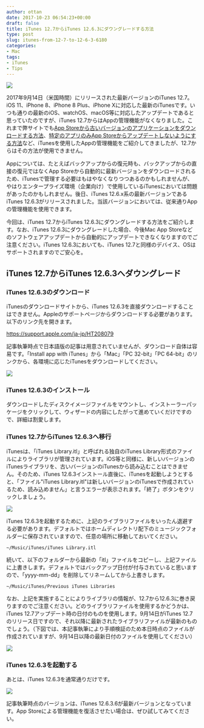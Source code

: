 ```yaml
---
author: ottan
date: 2017-10-23 06:54:23+00:00
draft: false
title: iTunes 12.7からiTunes 12.6.3にダウングレードする方法
type: post
slug: itunes-from-12-7-to-12-6-3-6180
categories:
- Mac
tags:
- iTunes
- Tips
---
```


![](/uploads/2017/10/171023-59ed8c0c0d1d8.jpg)

2017年9月14日（米国時間）にリリースされた最新バージョンのiTunes 12.7。iOS 11、iPhone 8、iPhone 8 Plus、iPhone Xに対応した最新のiTunesです。いつも通りの最新のiOS、watchOS、macOS等に対応したアップデートであると思っていたのですが、iTunes 12.7からはAppの管理機能がなくなりました。これまで弊サイトでも[App Storeから古いバージョンのアプリケーションをダウンロードする方法](/posts/2016/01/app-store-old-version-apps-6824/)、[特定のアプリのみApp Storeからアップデートしないようにする方法](/posts/2017/07/app-store-update-disable-6084/)など、iTunesを使用したAppの管理機能をご紹介してきましたが、12.7からはその方法が使用できません。

Appについては、たとえばバックアップからの復元時も、バックアップからの直接の復元ではなくApp Storeから自動的に最新バージョンをダウンロードされるため、iTunesで管理する必要はもはやなくなりつつあるのかもしれませんが、やはりエンタープライズ環境（企業向け）で使用しているiTunesにおいては問題があったのかもしれません。後日、iTunes 12.6.x系の最新バージョンであるiTunes 12.6.3がリリースされました。当該バージョンにおいては、従来通りAppの管理機能を使用できます。

今回は、iTunes 12.7からiTunes 12.6.3にダウングレードする方法をご紹介します。なお、iTunes 12.6.3にダウングレードした場合、今後Mac App Storeなどのソフトウェアアップデートから自動的にアップデートできなくなりますのでご注意ください。iTunes 12.6.3においても、iTunes 12.7と同様のデバイス、OSはサポートされますのでご安心を。

## iTunes 12.7からiTunes 12.6.3へダウングレード

### iTunes 12.6.3のダウンロード

iTunesのダウンロードサイトから、iTunes 12.6.3を直接ダウンロードすることはできません。Appleのサポートページからダウンロードする必要があります。以下のリンク先を開きます。

<https://support.apple.com/ja-jp/HT208079>

記事執筆時点で日本語版の記事は用意されていませんが、ダウンロード自体は容易です。「Install app with iTunes」から「Mac」「PC 32-bit」「PC 64-bit」のリンクから、各環境に応じたiTunesをダウンロードしてください。

![](/uploads/2017/10/171023-59ed8e49edda7.png)

### iTunes 12.6.3のインストール

ダウンロードしたディスクイメージファイルをマウントし、インストーラーパッケージをクリックして、ウィザードの内容にしたがって進めていくだけですので、詳細は割愛します。

### iTunes 12.7からiTunes 12.6.3へ移行

iTunesは、「iTunes Library.itl」と呼ばれる独自のiTunes Library形式のファイルによりライブラリが管理されています。iOS等と同様に、新しいバージョンのiTunesライブラリを、古いバージョンのiTunesから読み込むことはできません。そのため、iTunes 12.6.3インストール直後に、iTunesを起動しようとすると、「ファイル"iTunes Library.itl"は新しいバージョンのiTunesで作成されているため、読み込めません」と言うエラーが表示されます。「終了」ボタンをクリックしましょう。

![](/uploads/2017/10/171023-59ed8fbcba35d.png)

iTunes 12.6.3を起動するために、上記のライブラリファイルをいったん退避する必要があります。デフォルトではホームディレクトリ配下のミュージックフォルダーに保存されていますので、任意の場所に移動しておいてください。

    ~/Music/iTunes/iTunes Library.itl

続いて、以下のフォルダーから最新の「itl」ファイルをコピーし、上記ファイルに上書きします。デフォルトではバックアップ日付が付与されていると思いますので、「yyyy-mm-dd」を削除してリネームしてから上書きします。

    ~/Music/iTunes/Previous iTunes Libraries

なお、上記を実施することによりライブラリの情報が、12.7から12.6.3に巻き戻りますのでご注意ください。どのライブラリファイルを使用するかどうかは、iTunes 12.7アップデート時の日付のものを使用します。9月14日がiTunes 12.7のリリース日ですので、それ以降に最新されたライブラリファイルが最新のものでしょう。（下図では、本記事執筆により手順検証のため本日時点のファイルが作成されていますが、9月14日以降の最新日付のファイルを使用してください）

![](/uploads/2017/10/171023-59ed910b44988.png)

### iTunes 12.6.3を起動する

あとは、iTunes 12.6.3を通常通りだけです。

![](/uploads/2017/10/171023-59ed91f25dba4.png)

記事執筆時点のバージョンは、iTunes 12.6.3.6が最新バージョンとなっています。App Storeによる管理機能を復活させたい場合は、ぜひ試してみてください。
